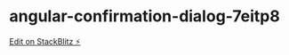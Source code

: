 # angular-confirmation-dialog-7eitp8

[Edit on StackBlitz ⚡️](https://stackblitz.com/edit/angular-confirmation-dialog-7eitp8)